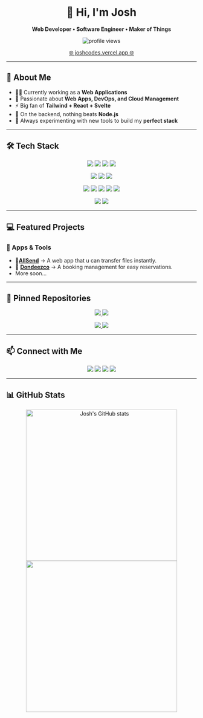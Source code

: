 <h1 align="center">👋 Hi, I'm Josh</h1>
<p align="center"><b>Web Developer • Software Engineer • Maker of Things</b></p>

<p align="center">
  <img src="https://komarev.com/ghpvc/?username=joshcolored&label=Profile+Views&color=3b82f6&style=for-the-badge" alt="profile views" />
</p>

<p align="center">
  <a href="https://joshcodes.vercel.app/" target="_blank">🌐 joshcodes.vercel.app 🌐</a> 
</p>



---

## 🔹 About Me

- 👨‍💻 Currently working as a **Web Applications**  
- 🚀 Passionate about **Web Apps, DevOps, and Cloud Management**  
- ⚡ Big fan of **Tailwind + React + Svelte**  
- 🔧 On the backend, nothing beats **Node.js**  
- 🧪 Always experimenting with new tools to build my **perfect stack**

---

## 🛠️ Tech Stack

<p align="center">
  <!-- Frontend -->
  <img src="https://img.shields.io/badge/Svelte-f03e2f?style=for-the-badge&logo=svelte&logoColor=white" />
  <img src="https://img.shields.io/badge/React-20232a?style=for-the-badge&logo=react&logoColor=61dafb" />
  <img src="https://img.shields.io/badge/TailwindCSS-0f172a?style=for-the-badge&logo=tailwindcss&logoColor=38bdf8" />
  <img src="https://img.shields.io/badge/Bootstrap-7952B3?style=for-the-badge&logo=bootstrap&logoColor=white" />
  
</p>

<p align="center">
  <!-- Backend -->
  <img src="https://img.shields.io/badge/Node.js-3C873A?style=for-the-badge&logo=node.js&logoColor=white" />
  <img src="https://img.shields.io/badge/Laravel-FF2D20?style=for-the-badge&logo=laravel&logoColor=white" />
  <img src="https://img.shields.io/badge/PHP-777BB4?style=for-the-badge&logo=php&logoColor=white" />
</p>

<p align="center">
  <!-- Databases & Storage -->
  <img src="https://img.shields.io/badge/SQLite-07405e?style=for-the-badge&logo=sqlite&logoColor=white" />
  <img src="https://img.shields.io/badge/Cloudflare%20R2-F38020?style=for-the-badge&logo=cloudflare&logoColor=white" />
  <img src="https://img.shields.io/badge/Backblaze%20B2-d9252a?style=for-the-badge&logo=backblaze&logoColor=white" />
  <img src="https://img.shields.io/badge/MySQL-005C84?style=for-the-badge&logo=mysql&logoColor=white" />
  <img src="https://img.shields.io/badge/Supabase-3FCF8E?style=for-the-badge&logo=supabase&logoColor=white" />

</p>

<p align="center">
  <!-- DevOps -->
  <img src="https://img.shields.io/badge/AWS%20SST-232F3E?style=for-the-badge&logo=amazonaws&logoColor=yellow" />
  <img src="https://img.shields.io/badge/Cloudflare-000000?style=for-the-badge&logo=cloudflare&logoColor=f38020" />
</p>

---

## 💻 Featured Projects

### 🚀 Apps & Tools
- 📂[**AllSend**](https://all-send.vercel.app) → A web app that u can transfer files instantly.
- 🐚 [**Dondeezco**](https://dondeezco.vercel.app) → A booking management for easy reservations.
- More soon...

---

## 📌 Pinned Repositories

<p align="center">
  <a href="https://github.com/blankeos/svelte-launch">
    <img src="https://github-readme-stats.vercel.app/api/pin/?username=blankeos&repo=svelte-launch&theme=dark&border_color=3B82F6&title_color=3B82F6&icon_color=3B82F6" />
  </a>
  <a href="https://github.com/blankeos/solid-launch">
    <img src="https://github-readme-stats.vercel.app/api/pin/?username=blankeos&repo=solid-launch&theme=dark&border_color=3B82F6&title_color=3B82F6&icon_color=3B82F6" />
  </a>
</p>

<p align="center">
  <a href="https://github.com/blankeos/vike-metadata">
    <img src="https://github-readme-stats.vercel.app/api/pin/?username=blankeos&repo=vike-metadata&theme=dark&border_color=3B82F6&title_color=3B82F6&icon_color=3B82F6" />
  </a>
  <a href="https://github.com/blankeos/solid-number-flow">
    <img src="https://github-readme-stats.vercel.app/api/pin/?username=blankeos&repo=solid-number-flow&theme=dark&border_color=3B82F6&title_color=3B82F6&icon_color=3B82F6" />
  </a>
</p>

---

## 📫 Connect with Me

<p align="center">
  <a href="https://instagram.com/taleoncarlo"><img src="https://img.shields.io/badge/Instagram-E4405F?style=for-the-badge&logo=instagram&logoColor=white" /></a>
  <a href="https://www.linkedin.com/in/carlotaleon/"><img src="https://img.shields.io/badge/LinkedIn-0077b5?style=for-the-badge&logo=linkedin&logoColor=white" /></a>
  <a href="https://joshcodes.vercel.app"><img src="https://img.shields.io/badge/Portfolio-000000?style=for-the-badge&logo=vercel&logoColor=white" /></a>
  <a href="https://www.npmjs.com/~blankeos"><img src="https://img.shields.io/badge/npm-cc3534?style=for-the-badge&logo=npm&logoColor=white" /></a>
</p>

---

## 📊 GitHub Stats

<div align="center">
  <a href="https://github.com/anuraghazra/github-readme-stats">
    <img width="400" src="https://github-readme-stats.vercel.app/api?username=blankeos&show_icons=true&theme=dark&count_private=true&border_radius=5&border_color=3B82F6&icon_color=3B82F6&title_color=3B82F6&text_color=ffffff" alt="Josh's GitHub stats" />
  </a>
  <a href="https://git.io/streak-stats">
    <img width="400" src="https://streak-stats.demolab.com?user=Blankeos&theme=dark&border_radius=5&ring=3B82F6&currStreakLabel=3B82F6&border=3B82F6&fire=3B82F6" />
  </a>
</div>

